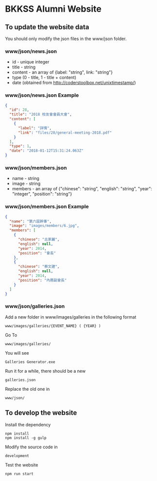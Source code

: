 # BKKSS Alumni Website

## To update the website data
You should only modify the json files in the www/json folder.

### www/json/news.json

- id - unique integer
- title - string
- content - an array of {label: "string", link: "string"}
- type (0 - title, 1 - title + content)
- date (obtained from http://coderstoolbox.net/unixtimestamp/)

### www/json/news.json Example
```json
{
  "id": 28,
  "title": "2018 校友會會員大會",
  "content": [
    {
      "label": "詳情",
      "link": "files/28/general-meeting-2018.pdf"
    }
  ],
  "type": 1,
  "date": "2018-01-12T15:31:24.063Z"
}
```

### www/json/members.json

- name - string
- image - string
- members - an array of {"chinese": "string", "english": "string", "year": "integer", "position": "string"}

### www/json/members.json Example
```json
{
  "name": "第六屆幹事",
  "image": "images/members/6.jpg",
  "members": [
    {
      "chinese": "古家麗",
      "english": null,
      "year": 2014,
      "position": "會長"
    },
    {
      "chinese": "蔡文建",
      "english": null,
      "year": 2014,
      "position": "內務副會長"
    }
  ]
}
```

### www/json/galleries.json

Add a new folder in www/images/galleries in the following format
```
www/images/galleries/{EVENT_NAME} ( {YEAR} )
```

Go To
```
www/images/galleries/
```

You will see
```
Galleries Generator.exe
```

Run it for a while, there should be a new 
```
galleries.json
```

Replace the old one in 
```
www/json/
```

## To develop the website

Install the dependency
```
npm install
npm install -g gulp
```

Modify the source code in
```
development
```

Test the website
```
npm run start
```


